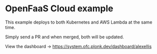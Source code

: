 # OpenFaaS Cloud example

This example deploys to both Kubernetes and AWS Lambda at the same time.

Simply send a PR and when merged, both will be updated.

View the dashboard -> https://system.ofc.plonk.dev/dashboard/alexellis

